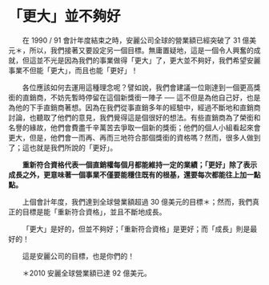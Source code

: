 # 「更大」並不夠好

&emsp;&emsp;在 1990 / 91 會計年度結束之時，安麗公司全球的營業額已經突破了 31 億美元＊，所以，我們接著又要設定另一個目標。無庸置疑地，這是一個令人興奮的成就，但這並不光是因為我們的事業做得「更大」了，更大並不夠好，我們希望安麗事業不但能「更大」，而且也能「更好」！

&emsp;&emsp;各位應該如何去運用這種理念呢？譬如說，我們會建議一位剛達到一個更高獎銜的直銷商，不妨先暫時停留在這個新獎銜一陣子 ── 這不但是為他自己好，也是為他的下手直銷商著想。因為在我們從事直銷多年的經驗中，經過不斷地和直銷商討論，也聽取了他們的意見，我們覺得這是個很好的想法。有些直銷商為了榮銜和名譽的緣故，他們會費盡千辛萬苦去爭取一個新的獎銜；他們的個人小組看起來會更大，但是，他們會一而再、再而三地符合那個獎銜的資格嗎？然而，很多人做到了；這也就是我們所說的「更好」。

&emsp;&emsp;**重新符合資格代表一個直銷權每個月都能維持一定的業績；「更好」除了表示成長之外，更意味著一個事業不僅要能穩住既有的根基，還要每次都能往上加一點點。**

&emsp;&emsp;上個會計年度，我們達到全球營業額超過 30 億美元的目標＊；然而，我們真正的目標是能「重新符合資格」，並且不斷地成長。

&emsp;&emsp;「更大」是好的，但並不夠好；「重新符合資格」是更好；而「成長」則是最好的！

&emsp;&emsp;這是安麗公司的目標，也是你們的！

&emsp;&emsp;＊2010 安麗全球營業額已達 92 億美元。
